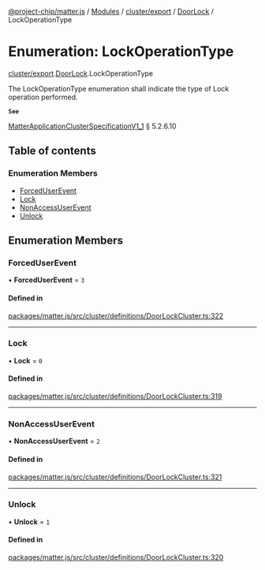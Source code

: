 [@project-chip/matter.js](../README.md) / [Modules](../modules.md) / [cluster/export](../modules/cluster_export.md) / [DoorLock](../modules/cluster_export.DoorLock.md) / LockOperationType

# Enumeration: LockOperationType

[cluster/export](../modules/cluster_export.md).[DoorLock](../modules/cluster_export.DoorLock.md).LockOperationType

The LockOperationType enumeration shall indicate the type of Lock operation performed.

**`See`**

[MatterApplicationClusterSpecificationV1_1](../interfaces/spec_export.MatterApplicationClusterSpecificationV1_1.md) § 5.2.6.10

## Table of contents

### Enumeration Members

- [ForcedUserEvent](cluster_export.DoorLock.LockOperationType.md#forceduserevent)
- [Lock](cluster_export.DoorLock.LockOperationType.md#lock)
- [NonAccessUserEvent](cluster_export.DoorLock.LockOperationType.md#nonaccessuserevent)
- [Unlock](cluster_export.DoorLock.LockOperationType.md#unlock)

## Enumeration Members

### ForcedUserEvent

• **ForcedUserEvent** = ``3``

#### Defined in

[packages/matter.js/src/cluster/definitions/DoorLockCluster.ts:322](https://github.com/project-chip/matter.js/blob/be83914/packages/matter.js/src/cluster/definitions/DoorLockCluster.ts#L322)

___

### Lock

• **Lock** = ``0``

#### Defined in

[packages/matter.js/src/cluster/definitions/DoorLockCluster.ts:319](https://github.com/project-chip/matter.js/blob/be83914/packages/matter.js/src/cluster/definitions/DoorLockCluster.ts#L319)

___

### NonAccessUserEvent

• **NonAccessUserEvent** = ``2``

#### Defined in

[packages/matter.js/src/cluster/definitions/DoorLockCluster.ts:321](https://github.com/project-chip/matter.js/blob/be83914/packages/matter.js/src/cluster/definitions/DoorLockCluster.ts#L321)

___

### Unlock

• **Unlock** = ``1``

#### Defined in

[packages/matter.js/src/cluster/definitions/DoorLockCluster.ts:320](https://github.com/project-chip/matter.js/blob/be83914/packages/matter.js/src/cluster/definitions/DoorLockCluster.ts#L320)
